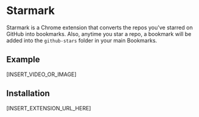# Starmark

Starmark is a Chrome extension that converts the repos you've starred on GitHub into bookmarks. Also, anytime you star a repo, a bookmark will be added into the `github-stars` folder in your main Bookmarks.


## Example

[INSERT_VIDEO_OR_IMAGE]


## Installation

[INSERT_EXTENSION_URL_HERE]
